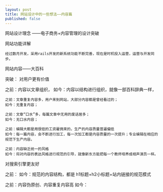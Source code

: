 ```yaml
---
layout: post
title: 网站设计中的一些想法——内容篇
published: false
---
```


网站设计理念 ——电子商务+内容管理的设计突破

网站功能详解

    经过数月开发，采用rails开发的新系统功能不断完善，现在是时机投入运营，运营与开发同步。

网站内容——大百科

突破： 对用户更有价值

之前：内容以文章组织， 如今：内容以结构进行组织，就像一部百科辞典一样，

    之前：文章重复内容多，用户来到网站，大部分内容都是曾经看过的；
    如今：无重复内容；

    之前：文章“口水”多，每篇文章中无用的废话居多；
    如今：无口水内容；

    之前：编辑大都是用很低的工资雇佣来的，生产的内容质量普遍偏低
    如今：每一篇内容，会不断进行加工，每一次加工都是内容质量的一次提升；专业编辑在相应的规范下生产内容。

    之前：内容缺乏统一的风格
    如今：将对内容的表达风格进行规范的引导，就像新东方能把每一个教师培养成相声演员一样。

对搜索引擎更友好

之前： 如今：规范的内容结构，都是 h1标题+h2小标题+站内链接的规范模式

之前：内容伪原创、内容重复内容高 如今：

